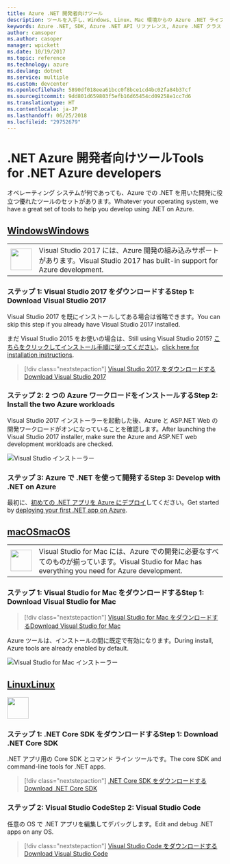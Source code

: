 ```yaml
---
title: Azure .NET 開発者向けツール
description: ツールを入手し、Windows、Linux、Mac 環境からの Azure .NET ライブラリの使用を始めてください。
keywords: Azure .NET, SDK, Azure .NET API リファレンス, Azure .NET クラス ライブラリ
author: camsoper
ms.author: casoper
manager: wpickett
ms.date: 10/19/2017
ms.topic: reference
ms.technology: azure
ms.devlang: dotnet
ms.service: multiple
ms.custom: devcenter
ms.openlocfilehash: 5890df018eea61bcc0f8bce1cd4bc02fa84b37cf
ms.sourcegitcommit: 9dd801d659803f5efb16d65454cd09258e1cc7d6
ms.translationtype: HT
ms.contentlocale: ja-JP
ms.lasthandoff: 06/25/2018
ms.locfileid: "29752679"
---
```

# <a name="tools-for-net-azure-developers"></a><span data-ttu-id="1690b-104">.NET Azure 開発者向けツール</span><span class="sxs-lookup"><span data-stu-id="1690b-104">Tools for .NET Azure developers</span></span>

<span data-ttu-id="1690b-105">オペレーティング システムが何であっても、Azure での .NET を用いた開発に役立つ優れたツールのセットがあります。</span><span class="sxs-lookup"><span data-stu-id="1690b-105">Whatever your operating system, we have a great set of tools to help you develop using .NET on Azure.</span></span>

## <a name="windowstabwindows"></a>[<span data-ttu-id="1690b-106">Windows</span><span class="sxs-lookup"><span data-stu-id="1690b-106">Windows</span></span>](#tab/windows)

<table>
  <tr>
    <td width="50">
        <img src="https://docs.microsoft.com/en-us/media/logos/logo_vs-ide.svg" width="50" height="50"></img>
    </td>
    <td>
        <span data-ttu-id="1690b-107">Visual Studio 2017 には、Azure 開発の組み込みサポートがあります。</span><span class="sxs-lookup"><span data-stu-id="1690b-107">Visual Studio 2017 has built-in support for Azure development.</span></span>
    </td>
  </tr>
</table>

### <a name="step-1-download-visual-studio-2017"></a><span data-ttu-id="1690b-108">ステップ 1: Visual Studio 2017 をダウンロードする</span><span class="sxs-lookup"><span data-stu-id="1690b-108">Step 1: Download Visual Studio 2017</span></span>

<span data-ttu-id="1690b-109">Visual Studio 2017 を既にインストールしてある場合は省略できます。</span><span class="sxs-lookup"><span data-stu-id="1690b-109">You can skip this step if you already have Visual Studio 2017 installed.</span></span>

<span data-ttu-id="1690b-110">まだ Visual Studio 2015 をお使いの場合は、</span><span class="sxs-lookup"><span data-stu-id="1690b-110">Still using Visual Studio 2015?</span></span>  <span data-ttu-id="1690b-111">[こちらをクリックしてインストール手順に従ってください](dotnet-sdk-vs2015-install.md)。</span><span class="sxs-lookup"><span data-stu-id="1690b-111">[click here for installation instructions](dotnet-sdk-vs2015-install.md).</span></span>

> [!div class="nextstepaction"]
> [<span data-ttu-id="1690b-112">Visual Studio 2017 をダウンロードする</span><span class="sxs-lookup"><span data-stu-id="1690b-112">Download Visual Studio 2017</span></span>](https://www.visualstudio.com/downloads/)


### <a name="step-2-install-the-two-azure-workloads"></a><span data-ttu-id="1690b-113">ステップ 2: 2 つの Azure ワークロードをインストールする</span><span class="sxs-lookup"><span data-stu-id="1690b-113">Step 2: Install the two Azure workloads</span></span>

<span data-ttu-id="1690b-114">Visual Studio 2017 インストーラーを起動した後、Azure と ASP.NET Web の開発ワークロードがオンになっていることを確認します。</span><span class="sxs-lookup"><span data-stu-id="1690b-114">After launching the Visual Studio 2017 installer, make sure the Azure and ASP.NET web development workloads are checked.</span></span>

![Visual Studio インストーラー](media/dotnet-tools/azure-workloads.png)

### <a name="step-3-develop-with-net-on-azure"></a><span data-ttu-id="1690b-116">ステップ 3: Azure で .NET を使って開発する</span><span class="sxs-lookup"><span data-stu-id="1690b-116">Step 3: Develop with .NET on Azure</span></span>

<span data-ttu-id="1690b-117">最初に、[初めての .NET アプリを Azure にデプロイ](https://docs.microsoft.com/azure/app-service-web/app-service-web-get-started-dotnet)してください。</span><span class="sxs-lookup"><span data-stu-id="1690b-117">Get started by [deploying your first .NET app on Azure](https://docs.microsoft.com/azure/app-service-web/app-service-web-get-started-dotnet).</span></span>


## <a name="macostabmacos"></a>[<span data-ttu-id="1690b-118">macOS</span><span class="sxs-lookup"><span data-stu-id="1690b-118">macOS</span></span>](#tab/macos)
<table>
  <tr>
    <td width="50">
        <img src="https://docs.microsoft.com/en-us/media/logos/logo_vs-mac.svg" width="50" height="50"></img>
    </td>
    <td>
        <span data-ttu-id="1690b-119">Visual Studio for Mac には、Azure での開発に必要なすべてのものが揃っています。</span><span class="sxs-lookup"><span data-stu-id="1690b-119">Visual Studio for Mac has everything you need for Azure development.</span></span>
    </td>
  </tr>
</table>


### <a name="step-1-download-visual-studio-for-mac"></a><span data-ttu-id="1690b-120">ステップ 1: Visual Studio for Mac をダウンロードする</span><span class="sxs-lookup"><span data-stu-id="1690b-120">Step 1: Download Visual Studio for Mac</span></span>

> [!div class="nextstepaction"]
> [<span data-ttu-id="1690b-121">Visual Studio for Mac をダウンロードする</span><span class="sxs-lookup"><span data-stu-id="1690b-121">Download Visual Studio for Mac</span></span>](https://www.visualstudio.com/vs/visual-studio-mac/)

<span data-ttu-id="1690b-122">Azure ツールは、インストールの間に既定で有効になります。</span><span class="sxs-lookup"><span data-stu-id="1690b-122">During install, Azure tools are already enabled by default.</span></span>

![Visual Studio for Mac インストーラー](media/dotnet-tools/azure-vsmac.png)

## <a name="linuxtablinux"></a>[<span data-ttu-id="1690b-124">Linux</span><span class="sxs-lookup"><span data-stu-id="1690b-124">Linux</span></span>](#tab/linux)

<img src="https://docs.microsoft.com/en-us/visualstudio/products/images/vs-code.svg" width="50" height="50"></img>

### <a name="step-1-download-net-core-sdk"></a><span data-ttu-id="1690b-125">ステップ 1: .NET Core SDK をダウンロードする</span><span class="sxs-lookup"><span data-stu-id="1690b-125">Step 1: Download .NET Core SDK</span></span>

<span data-ttu-id="1690b-126">.NET アプリ用の Core SDK とコマンド ライン ツールです。</span><span class="sxs-lookup"><span data-stu-id="1690b-126">The core SDK and command-line tools for .NET apps.</span></span>

> [!div class="nextstepaction"]
> [<span data-ttu-id="1690b-127">.NET Core SDK をダウンロードする</span><span class="sxs-lookup"><span data-stu-id="1690b-127">Download .NET Core SDK</span></span>](https://www.microsoft.com/net/core)

### <a name="step-2-visual-studio-code"></a><span data-ttu-id="1690b-128">ステップ 2: Visual Studio Code</span><span class="sxs-lookup"><span data-stu-id="1690b-128">Step 2: Visual Studio Code</span></span>

<span data-ttu-id="1690b-129">任意の OS で .NET アプリを編集してデバッグします。</span><span class="sxs-lookup"><span data-stu-id="1690b-129">Edit and debug .NET apps on any OS.</span></span>

> [!div class="nextstepaction"]
> [<span data-ttu-id="1690b-130">Visual Studio Code をダウンロードする</span><span class="sxs-lookup"><span data-stu-id="1690b-130">Download Visual Studio Code</span></span>](https://code.visualstudio.com)